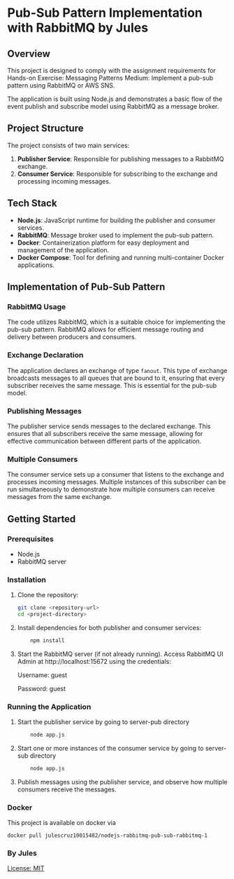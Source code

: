 # Pub-Sub Pattern Implementation with RabbitMQ by Jules

## Overview

This project is designed to comply with the assignment requirements for Hands-on Exercise: Messaging Patterns
Medium: Implement a pub-sub pattern using RabbitMQ or AWS SNS. 

The application is built using Node.js and demonstrates a basic flow of the event publish and subscribe model using RabbitMQ as a message broker.

## Project Structure

The project consists of two main services:

1. **Publisher Service**: Responsible for publishing messages to a RabbitMQ exchange.
2. **Consumer Service**: Responsible for subscribing to the exchange and processing incoming messages.

## Tech Stack

- **Node.js**: JavaScript runtime for building the publisher and consumer services.
- **RabbitMQ**: Message broker used to implement the pub-sub pattern.
- **Docker**: Containerization platform for easy deployment and management of the application.
- **Docker Compose**: Tool for defining and running multi-container Docker applications.


## Implementation of Pub-Sub Pattern

### RabbitMQ Usage

The code utilizes RabbitMQ, which is a suitable choice for implementing the pub-sub pattern. RabbitMQ allows for efficient message routing and delivery between producers and consumers.

### Exchange Declaration

The application declares an exchange of type `fanout`. This type of exchange broadcasts messages to all queues that are bound to it, ensuring that every subscriber receives the same message. This is essential for the pub-sub model.

### Publishing Messages

The publisher service sends messages to the declared exchange. This ensures that all subscribers receive the same message, allowing for effective communication between different parts of the application.

### Multiple Consumers

The consumer service sets up a consumer that listens to the exchange and processes incoming messages. Multiple instances of this subscriber can be run simultaneously to demonstrate how multiple consumers can receive messages from the same exchange.


## Getting Started

### Prerequisites

- Node.js
- RabbitMQ server

### Installation

1. Clone the repository:
   ```bash
   git clone <repository-url>
   cd <project-directory>

1. Install dependencies for both publisher and consumer services:
    ```bash
        npm install

3. Start the RabbitMQ server (if not already running). Access RabbitMQ UI Admin at http://localhost:15672 using the credentials:


    Username: guest

    Password: guest


### Running the Application
1. Start the publisher service by going to server-pub directory
    ```bash
        node app.js

2. Start one or more instances of the consumer service by going to server-sub directory
    ```bash
        node app.js

3. Publish messages using the publisher service, and observe how multiple consumers receive the messages.

### Docker
This project is available on docker via
    
    docker pull julescruz10015482/nodejs-rabbitmq-pub-sub-rabbitmq-1



### By Jules

[License: MIT](https://img.shields.io/badge/License-MIT-yellow.svg)


